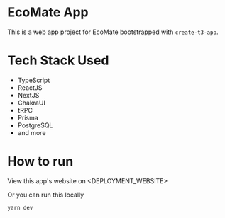 # EcoMate App

This is a web app project for EcoMate bootstrapped with `create-t3-app`.

# Tech Stack Used 

* TypeScript
* ReactJS
* NextJS
* ChakraUI
* tRPC
* Prisma
* PostgreSQL
* and more

# How to run

View this app's website on <DEPLOYMENT_WEBSITE>

Or you can run this locally

```shell
yarn dev
```
